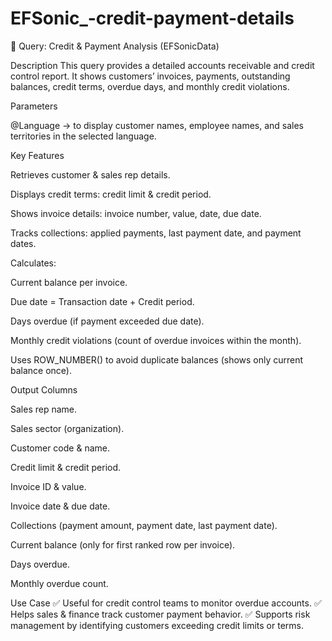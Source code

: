 # EFSonic_-credit-payment-details

📌 Query: Credit & Payment Analysis (EFSonicData)

Description
This query provides a detailed accounts receivable and credit control report. It shows customers’ invoices, payments, outstanding balances, credit terms, overdue days, and monthly credit violations.

Parameters

@Language → to display customer names, employee names, and sales territories in the selected language.

Key Features

Retrieves customer & sales rep details.

Displays credit terms: credit limit & credit period.

Shows invoice details: invoice number, value, date, due date.

Tracks collections: applied payments, last payment date, and payment dates.

Calculates:

Current balance per invoice.

Due date = Transaction date + Credit period.

Days overdue (if payment exceeded due date).

Monthly credit violations (count of overdue invoices within the month).

Uses ROW_NUMBER() to avoid duplicate balances (shows only current balance once).

Output Columns

Sales rep name.

Sales sector (organization).

Customer code & name.

Credit limit & credit period.

Invoice ID & value.

Invoice date & due date.

Collections (payment amount, payment date, last payment date).

Current balance (only for first ranked row per invoice).

Days overdue.

Monthly overdue count.

Use Case
✅ Useful for credit control teams to monitor overdue accounts.
✅ Helps sales & finance track customer payment behavior.
✅ Supports risk management by identifying customers exceeding credit limits or terms.
